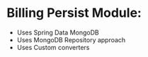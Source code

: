 Billing Persist Module:
=======================
 * Uses Spring Data MongoDB
 * Uses MongoDB Repository approach
 * Uses Custom converters

